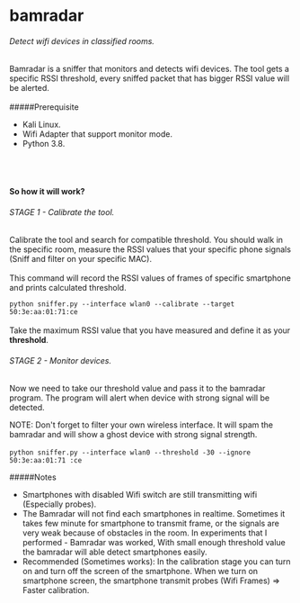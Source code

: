 # bamradar
######  Detect wifi devices in classified rooms.
Bamradar is a sniffer that monitors and detects 
wifi devices. The tool gets a specific RSSI threshold, 
every sniffed packet that has bigger RSSI value 
will be alerted.
<br><br>
#####Prerequisite
* Kali Linux.
* Wifi Adapter that support monitor mode.
* Python 3.8.
<br>
<br>

#### So how it will work?
###### STAGE 1 - Calibrate the tool.
Calibrate the tool and search for compatible threshold. 
You should walk in the specific room, 
measure the RSSI values that your
specific phone signals (Sniff and filter on your specific MAC).
<br><br> 
This command will record the RSSI values of 
frames of specific smartphone and prints 
calculated threshold.

`python sniffer.py --interface wlan0 --calibrate --target 50:3e:aa:01:71:ce`
<br><br>
Take the maximum RSSI value that you have measured 
and define it as your **threshold**.

###### STAGE 2 - Monitor devices.
Now we need to take our threshold value and pass it to
the bamradar program. The program will alert when
device with strong signal will be detected.
<br>

NOTE: Don't forget to filter your own wireless interface.
It will spam the bamradar and will show a ghost device 
with strong signal strength. 
<br><br>
`python sniffer.py --interface wlan0 --threshold -30 --ignore 50:3e:aa:01:71
:ce`

#####Notes
* Smartphones with disabled Wifi switch are still
transmitting wifi (Especially probes).
* The Bamradar will not find each smartphones in realtime.
Sometimes it takes few minute for smartphone to transmit
frame, or the signals are very weak because of obstacles
in the room. In experiments that I performed - Bamradar was worked,
With small enough threshold value the bamradar will
able detect smartphones easily.
* Recommended (Sometimes works): In the calibration stage you can turn on
and turn off the screen of the smartphone. When we
turn on smartphone screen, the smartphone transmit probes 
(Wifi Frames) => Faster calibration.